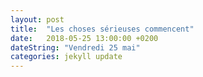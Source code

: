 ```yaml
---
layout: post
title:  "Les choses sérieuses commencent"
date:   2018-05-25 13:00:00 +0200
dateString: "Vendredi 25 mai"
categories: jekyll update
---
```

